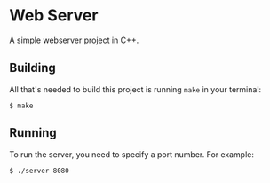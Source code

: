 # Web Server

A simple webserver project in C++.

## Building

All that's needed to build this project is running `make` in your terminal:

```
$ make
```

## Running
To run the server, you need to specify a port number. For example:

```
$ ./server 8080
```
